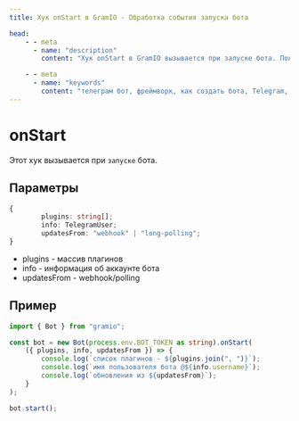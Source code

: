 ```yaml
---
title: Хук onStart в GramIO - Обработка события запуска бота

head:
    - - meta
      - name: "description"
        content: "Хук onStart в GramIO вызывается при запуске бота. Получите информацию о боте, подключенных плагинах и способе получения обновлений при старте."

    - - meta
      - name: "keywords"
        content: "телеграм бот, фреймворк, как создать бота, Telegram, Telegram Bot API, GramIO, TypeScript, JavaScript, Node.JS, Nodejs, Deno, Bun, onStart, запуск бота, инициализация бота, старт бота, жизненный цикл бота, обработка запуска, события запуска, webhook setup, long polling setup, плагины при запуске, информация о боте, начальная настройка, getMe данные"
---
```


# onStart

Этот хук вызывается при `запуске` бота.

## Параметры

```ts
{
		plugins: string[];
		info: TelegramUser;
		updatesFrom: "webhook" | "long-polling";
}
```

- plugins - массив плагинов
- info - информация об аккаунте бота
- updatesFrom - webhook/polling

## Пример

```ts twoslash
import { Bot } from "gramio";

const bot = new Bot(process.env.BOT_TOKEN as string).onStart(
    ({ plugins, info, updatesFrom }) => {
        console.log(`список плагинов - ${plugins.join(", ")}`);
        console.log(`имя пользователя бота @${info.username}`);
        console.log(`обновления из ${updatesFrom}`);
    }
);

bot.start();
``` 
